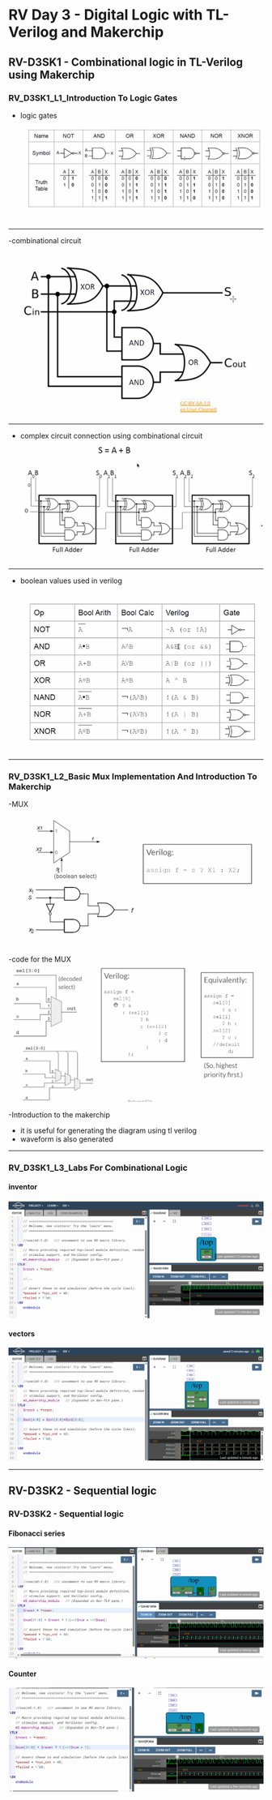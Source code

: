 # RV Day 3 - Digital Logic with TL-Verilog and Makerchip
## RV-D3SK1 - Combinational logic in TL-Verilog using Makerchip
### RV_D3SK1_L1_Introduction To Logic Gates
- logic gates
![m](https://github.com/yazhini-87/RISC-V-workshop-/blob/5b0babc3d6e0ebf58436ad9b1eadee87cb52f736/images/Screenshot%202025-05-09%20202820.png)
---
-combinational circuit 
![m](https://github.com/yazhini-87/RISC-V-workshop-/blob/5b0babc3d6e0ebf58436ad9b1eadee87cb52f736/images/Screenshot%202025-05-09%20202913.png)

---
- complex circuit connection using combinational circuit
  ![m](https://github.com/yazhini-87/RISC-V-workshop-/blob/5b0babc3d6e0ebf58436ad9b1eadee87cb52f736/images/Screenshot%202025-05-09%20203012.png)

---
- boolean values used in verilog

  ![m](https://github.com/yazhini-87/RISC-V-workshop-/blob/5b0babc3d6e0ebf58436ad9b1eadee87cb52f736/images/Screenshot%202025-05-09%20203103.png)

---

### RV_D3SK1_L2_Basic Mux Implementation And Introduction To Makerchip

-MUX
![m](https://github.com/yazhini-87/RISC-V-workshop-/blob/aef2bf845b2b97300bfb13d0d7ed2927b311050a/images/Screenshot%202025-05-09%20204308.png)

-code for the MUX
![m](https://github.com/yazhini-87/RISC-V-workshop-/blob/aef2bf845b2b97300bfb13d0d7ed2927b311050a/images/Screenshot%202025-05-09%20205855.png)

-Introduction to the makerchip 
  - it is useful for generating the diagram using tl verilog
  - waveform is also generated

---
### RV_D3SK1_L3_Labs For Combinational Logic
#### inventor 
![m](https://github.com/yazhini-87/RISC-V-workshop-/blob/ee3f80e6a03e06cfc7096feebc52367c86f69ec2/images/Screenshot%202025-05-09%20210518.png)
#### vectors
![m](https://github.com/yazhini-87/RISC-V-workshop-/blob/ee3f80e6a03e06cfc7096feebc52367c86f69ec2/images/Screenshot%202025-05-09%20211631.png)

---
## RV-D3SK2 - Sequential logic
### RV-D3SK2 - Sequential logic

#### Fibonacci series
![m](https://github.com/yazhini-87/RISC-V-workshop-/blob/3e8177d4268d7855540e64930fd323019fbe0d4b/images/Screenshot%202025-05-09%20213120.png)
#### Counter 
![m](https://github.com/yazhini-87/RISC-V-workshop-/blob/3e8177d4268d7855540e64930fd323019fbe0d4b/images/Screenshot%202025-05-09%20213251.png)

    
